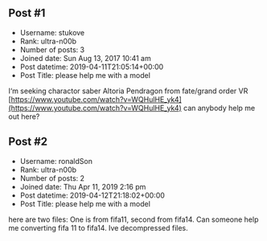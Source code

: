 ## Post #1
- Username: stukove
- Rank: ultra-n00b
- Number of posts: 3
- Joined date: Sun Aug 13, 2017 10:41 am
- Post datetime: 2019-04-11T21:05:14+00:00
- Post Title: please help me with a model

I‘m seeking charactor saber Altoria Pendragon from fate/grand order VR
[https://www.youtube.com/watch?v=WQHulHE_yk4](https://www.youtube.com/watch?v=WQHulHE_yk4)
can anybody help me out here?
## Post #2
- Username: ronaldSon
- Rank: ultra-n00b
- Number of posts: 2
- Joined date: Thu Apr 11, 2019 2:16 pm
- Post datetime: 2019-04-12T21:18:02+00:00
- Post Title: please help me with a model

here are two files: One is from fifa11, second from fifa14. Can someone help me converting fifa 11 to fifa14. Ive decompressed files.
